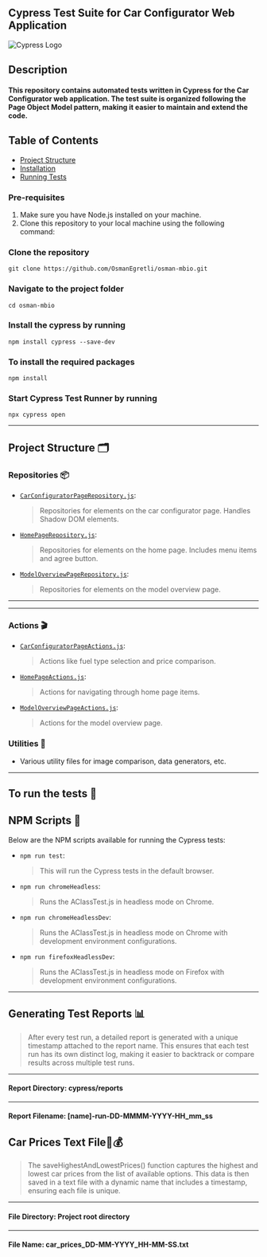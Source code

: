 ## Cypress Test Suite for Car Configurator Web Application
![Cypress Logo](https://www.cypress.io/images/layouts/cypress-logo.svg)

## Description

#### This repository contains automated tests written in Cypress for the Car Configurator web application. The test suite is organized following the Page Object Model pattern, making it easier to maintain and extend the code.
## Table of Contents
- [Project Structure](#project-structure)
- [Installation](#installation)
- [Running Tests](#running-tests)

### Pre-requisites

1. Make sure you have Node.js installed on your machine.
2. Clone this repository to your local machine using the following command:

### Clone the repository 

`git clone https://github.com/OsmanEgretli/osman-mbio.git`

### Navigate to the project folder

`cd osman-mbio`

### Install the cypress by running

`npm install cypress --save-dev`

### To install the required packages

`npm install`

### Start Cypress Test Runner by running

`npx cypress open`


---

## Project Structure 🗂️

### Repositories 📦
- [`CarConfiguratorPageRepository.js`](https://github.com/OsmanEgretli/osman-mbio/blob/master/cypress/support/repositories/CarConfiguratorPageRepository.js): 
  > Repositories for elements on the car configurator page. Handles Shadow DOM elements.
  
- [`HomePageRepository.js`](path/to/file): 
  > Repositories for elements on the home page. Includes menu items and agree button.

- [`ModelOverviewPageRepository.js`](path/to/file): 
  > Repositories for elements on the model overview page.
  
---
---

### Actions 🎬

- [`CarConfiguratorPageActions.js`](path/to/file): 
  > Actions like fuel type selection and price comparison.
  
- [`HomePageActions.js`](path/to/file): 
  > Actions for navigating through home page items.
  
- [`ModelOverviewPageActions.js`](path/to/file): 
  > Actions for the model overview page.
### Utilities 🔧

- Various utility files for image comparison, data generators, etc.

------------------------------

## To run the tests 🔧


## NPM Scripts 📜

Below are the NPM scripts available for running the Cypress tests:

- `npm run test`: 
  > This will run the Cypress tests in the default browser.

- `npm run chromeHeadless`: 
  > Runs the AClassTest.js in headless mode on Chrome.

- `npm run chromeHeadlessDev`: 
  > Runs the AClassTest.js in headless mode on Chrome with development environment configurations.

- `npm run firefoxHeadlessDev`: 
  > Runs the AClassTest.js in headless mode on Firefox with development environment configurations.

------------------------------------------------------------

##  Generating Test Reports 📊

 > After every test run, a detailed report is generated with a unique timestamp attached to the report name. This ensures that each test run has its own distinct log, making it easier to backtrack or compare results across multiple test runs.
------------------------------------------------------------
#### Report Directory: cypress/reports
------------------------------------------------------------
#### Report Filename: [name]-run-DD-MMMM-YYYY-HH_mm_ss

##  Car Prices Text File🚗💰
 > The saveHighestAndLowestPrices() function captures the highest and lowest car prices from the list of available options. This data is then saved in a text file with a dynamic name that includes a timestamp, ensuring each file is unique.
------------------------------------------------------------
#### File Directory: Project root directory
------------------------------------------------------------
#### File Name: car_prices_DD-MM-YYYY_HH-MM-SS.txt

